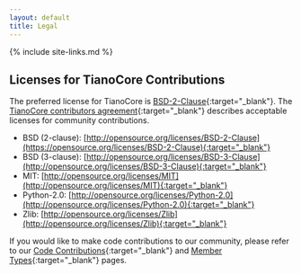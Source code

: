 ```yaml
---
layout: default
title: Legal
---
```

{% include site-links.md %}

## Licenses for TianoCore Contributions

The preferred license for TianoCore is [BSD-2-Clause]({{wiki}}/BSD-License){:target="_blank"}. The [TianoCore contributors agreement](https://raw.githubusercontent.com/tianocore/edk2/master/MdePkg/Contributions.txt){:target="_blank"} describes acceptable licenses for community contributions.
* BSD (2-clause): [http://opensource.org/licenses/BSD-2-Clause](https://opensource.org/licenses/BSD-2-Clause){:target="_blank"}
* BSD (3-clause): [http://opensource.org/licenses/BSD-3-Clause](http://opensource.org/licenses/BSD-3-Clause){:target="_blank"}
* MIT: [http://opensource.org/licenses/MIT](http://opensource.org/licenses/MIT){:target="_blank"}
* Python-2.0: [http://opensource.org/licenses/Python-2.0](http://opensource.org/licenses/Python-2.0){:target="_blank"}
* Zlib: [http://opensource.org/licenses/Zlib](http://opensource.org/licenses/Zlib){:target="_blank"}
	
If you would like to make code contributions to our community, please refer to our [Code Contributions]({{wiki}}/Code-Contributions){:target="_blank"} and [Member Types]({{wiki}}/Member-Types){:target="_blank"} pages.

